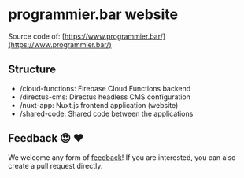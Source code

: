 # programmier.bar website

Source code of: [https://www.programmier.bar/](https://www.programmier.bar/)

## Structure

- /cloud-functions: Firebase Cloud Functions backend
- /directus-cms: Directus headless CMS configuration
- /nuxt-app: Nuxt.js frontend application (website)
- /shared-code: Shared code between the applications


## Feedback 😍 ♥️ 

We welcome any form of [feedback](https://www.programmier.bar/kontakt)! If you are interested, you can also create a pull request directly.
